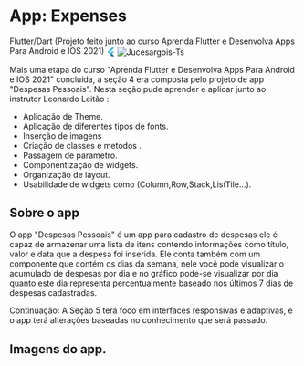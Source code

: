 # App: Expenses

 Flutter/Dart (Projeto feito junto ao curso  Aprenda Flutter e Desenvolva Apps Para Android e IOS 2021)
  <img align="center" alt="Jucesargois-kotlin" width="15" src="https://github.com/devicons/devicon/blob/master/icons/flutter/flutter-original.svg">
  <img align="center" alt="Jucesargois-Ts" width="15" src="https://img.icons8.com/color/48/000000/dart.png">
  
Mais uma etapa do curso "Aprenda Flutter e Desenvolva Apps Para Android e IOS 2021" concluída, a seção 4 era composta pelo projeto de app "Despesas Pessoais". Nesta seção pude aprender e aplicar junto ao instrutor Leonardo Leitão :

- Aplicação de Theme.
- Aplicação de diferentes tipos de fonts.
- Inserção de imagens
- Criação de classes e metodos .
- Passagem de parametro.
- Componentização de widgets.
- Organização de layout.
- Usabilidade de widgets como (Column,Row,Stack,ListTile...).



## Sobre o app
O app "Despesas Pessoais" é um app para cadastro de despesas ele é capaz de armazenar uma lista de itens contendo informações como título, valor e data que a despesa foi inserida. Ele conta também com um componente que contém os dias da semana, nele você pode visualizar o acumulado de despesas por dia e no gráfico pode-se visualizar por dia quanto este dia representa percentualmente baseado nos últimos 7 dias de despesas cadastradas.

Continuação:
A Seção 5 terá foco em interfaces responsivas e adaptivas, e o app terá alterações baseadas no conhecimento que será passado.





## Imagens do app.





